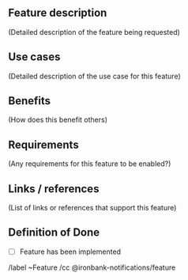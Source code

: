 ## Feature description

(Detailed description of the feature being requested)


## Use cases


(Detailed description of the use case for this feature)


## Benefits

(How does this benefit others)


## Requirements

(Any requirements for this feature to be enabled?)


## Links / references

(List of links or references that support this feature)


## Definition of Done
- [ ] Feature has been implemented


/label ~Feature
/cc @ironbank-notifications/feature
